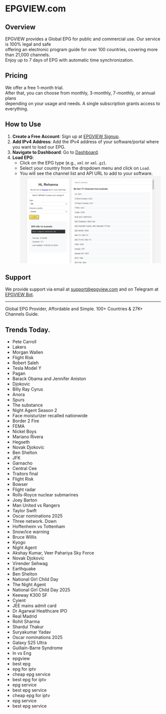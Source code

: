 # EPGVIEW.com



## Overview
EPGVIEW provides a Global EPG for public and commercial use. Our service is 100% legal and safe\
offering an electronic program guide for over 100 countries, covering more than 21,000 channels.\
Enjoy up to 7 days of EPG with automatic time synchronization.

## Pricing
We offer a free 1-month trial. \
After that, you can choose from monthly, 3-monthly, 7-monthly, or annual plans \
depending on your usage and needs. A single subscription grants access to everything.

## How to Use
1. **Create a Free Account**: Sign up at [EPGVIEW Signup](https://epgview.com/signup.php).
2. **Add IPv4 Address**: Add the IPv4 address of your software/portal where you want to load our EPG.
3. **Navigate to Dashboard**: Go to [Dashboard](https://epgview.com/dashboard.php).
4. **Load EPG**:
   - Click on the EPG type (e.g., `xml` or `xml.gz`).
   - Select your country from the dropdown menu and click on `Load`.
   - You will see the channel list and API URL to add to your software.
![EPGVIEW](img/dashboard.png)
## Support
We provide support via email at [support@epgview.com](mailto:support@epgview.com) and on Telegram at [EPGVIEW Bot](https://t.me/epgview_bot).

---

Global EPG Provider, Affordable and Simple. 100+ Countries & 27K+ Channels Guide.

## Trends Today.

- Pete Carroll
- Lakers
- Morgan Wallen
- Flight Risk
- Robert Saleh
- Tesla Model Y
- Pagan
- Barack Obama and Jennifer Aniston
- Djokovic
- Billy Ray Cyrus
- Anora
- Spurs
- The substance
- Night Agent Season 2
- Face moisturizer recalled nationwide
- Border 2 Fire
- FEMA
- Nickel Boys
- Mariano Rivera
- Hegseth
- Novak Djokovic
- Ben Shelton
- JFK
- Garnacho
- Central Cee
- Traitors final
- Flight Risk
- Bowser
- Flight radar
- Rolls-Royce nuclear submarines
- Joey Barton
- Man United vs Rangers
- Taylor Swift
- Oscar nominations 2025
- Three network. Down
- Hoffenheim vs Tottenham
- Snow/ice warning
- Bruce Willis
- Kyogo
- Night Agent
- Akshay Kumar, Veer Pahariya Sky Force
- Novak Djokovic
- Virender Sehwag
- Earthquake
- Ben Shelton
- National Girl Child Day
- The Night Agent
- National Girl Child Day 2025
- Keeway K300 SF
- Cyient
- JEE mains admit card
- Dr Agarwal Healthcare IPO
- Real Madrid
- Rohit Sharma
- Shardul Thakur
- Suryakumar Yadav
- Oscar nominations 2025
- Galaxy S25 Ultra
- Guillain-Barre Syndrome
- In vs Eng
- epgview
- best epg
- epg for iptv
- cheap epg service
- best epg for iptv
- epg service
- best epg service
- cheap epg for iptv
- epg service
- best epg service
